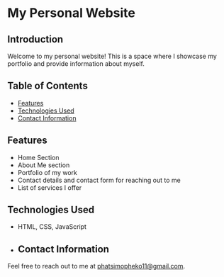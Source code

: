 # My Personal Website

## Introduction
Welcome to my personal website! This is a space where I showcase my portfolio and provide information about myself.

## Table of Contents
- [Features](#features)
- [Technologies Used](#technologies-used)
- [Contact Information](#contact-information)

## Features
- Home Section
- About Me section
- Portfolio of my work
- Contact details and contact form for reaching out to me
- List of services I offer

## Technologies Used
- HTML, CSS, JavaScript

- ## Contact Information
Feel free to reach out to me at [phatsimopheko11@gmail.com](mailto:phatsimopheko11@gmail.com).
